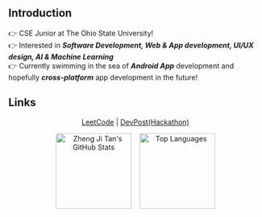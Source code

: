 
## Introduction
👉 CSE Junior at The Ohio State University! <br />
👉 Interested in ***Software Development, Web & App development, UI/UX design, AI & Machine Learning*** <br />
👉 Currently swimming in the sea of ***Android App*** development and hopefully ***cross-platform*** app development in the future!  <br />

## Links
<p align="center">
  <a href="https://leetcode.com/Just_ZJ/">LeetCode</a> |
  <a href="https://devpost.com/Just-ZJ">DevPost(Hackathon)</a>
</p>


<!--- Repo For Stats Cards: https://github.com/anuraghazra/github-readme-stats --->
<p align="center">
  <a href="#"><img height="150px" alt="Zheng Ji Tan's GitHub Stats" src="https://github-readme-stats.vercel.app/api?username=Just-ZJ&count_private=true&show_icons=true&include_all_commits=true" /></a> &nbsp;&nbsp;
    <a href="#"><img height="150px" alt="Top Languages" src="https://github-readme-stats.vercel.app/api/top-langs/?username=Just-ZJ&layout=compact&card_width=445&langs_count=8&hide=asp.net,shaderlab" /></a>
</p>
